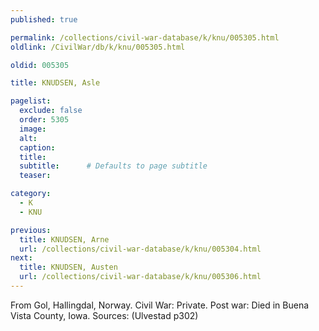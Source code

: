 ```yaml
---
published: true

permalink: /collections/civil-war-database/k/knu/005305.html
oldlink: /CivilWar/db/k/knu/005305.html

oldid: 005305

title: KNUDSEN, Asle

pagelist:
  exclude: false
  order: 5305
  image: 
  alt:
  caption:
  title:
  subtitle:      # Defaults to page subtitle
  teaser:

category: 
  - K 
  - KNU

previous:
  title: KNUDSEN, Arne
  url: /collections/civil-war-database/k/knu/005304.html  
next:
  title: KNUDSEN, Austen
  url: /collections/civil-war-database/k/knu/005306.html   
---
```

From Gol, Hallingdal, Norway. Civil War: Private. Post war: Died in Buena Vista County, Iowa. Sources: (Ulvestad p302)